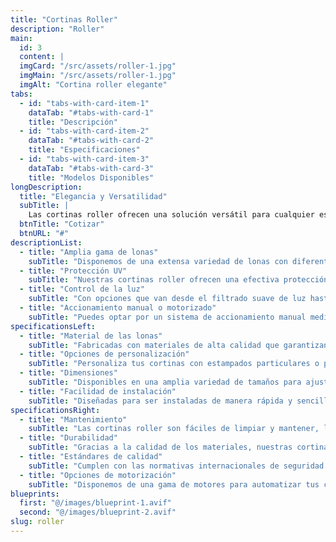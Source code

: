 ```yaml
---
title: "Cortinas Roller"
description: "Roller"
main:
  id: 3
  content: |
  imgCard: "/src/assets/roller-1.jpg"
  imgMain: "/src/assets/roller-1.jpg"
  imgAlt: "Cortina roller elegante"
tabs:
  - id: "tabs-with-card-item-1"
    dataTab: "#tabs-with-card-1"
    title: "Descripción"
  - id: "tabs-with-card-item-2"
    dataTab: "#tabs-with-card-2"
    title: "Especificaciones"
  - id: "tabs-with-card-item-3"
    dataTab: "#tabs-with-card-3"
    title: "Modelos Disponibles"
longDescription:
  title: "Elegancia y Versatilidad"
  subTitle: |
    Las cortinas roller ofrecen una solución versátil para cualquier espacio. Con una variedad de telas y opciones de accionamiento, son ideales tanto para ambientes residenciales como comerciales, proporcionando elegancia, protección y control de la luz.
  btnTitle: "Cotizar"
  btnURL: "#"
descriptionList:
  - title: "Amplia gama de lonas"
    subTitle: "Disponemos de una extensa variedad de lonas con diferentes texturas, colores y características, adaptándose a las necesidades específicas de cada espacio."
  - title: "Protección UV"
    subTitle: "Nuestras cortinas roller ofrecen una efectiva protección contra los rayos UV, ayudando a preservar los muebles y reducir el deslumbramiento."
  - title: "Control de la luz"
    subTitle: "Con opciones que van desde el filtrado suave de luz hasta el bloqueo total, nuestras cortinas roller permiten un control preciso de la iluminación en cualquier ambiente."
  - title: "Accionamiento manual o motorizado"
    subTitle: "Puedes optar por un sistema de accionamiento manual mediante tirante lateral, o si prefieres mayor comodidad, con motor y mando a distancia."
specificationsLeft:
  - title: "Material de las lonas"
    subTitle: "Fabricadas con materiales de alta calidad que garantizan durabilidad y resistencia, disponibles en opciones como Screen, Blackout, Ecolux, Naturals, y más."
  - title: "Opciones de personalización"
    subTitle: "Personaliza tus cortinas con estampados particulares o publicitarios, adaptando el diseño a tus necesidades específicas."
  - title: "Dimensiones"
    subTitle: "Disponibles en una amplia variedad de tamaños para ajustarse a ventanas grandes y pequeñas, asegurando un encaje perfecto."
  - title: "Facilidad de instalación"
    subTitle: "Diseñadas para ser instaladas de manera rápida y sencilla, ya sea con soporte manual o motorizado."
specificationsRight:
  - title: "Mantenimiento"
    subTitle: "Las cortinas roller son fáciles de limpiar y mantener, lo que las hace ideales para un uso prolongado en cualquier entorno."
  - title: "Durabilidad"
    subTitle: "Gracias a la calidad de los materiales, nuestras cortinas roller ofrecen una larga vida útil, resistiendo el desgaste y la exposición a la luz solar."
  - title: "Estándares de calidad"
    subTitle: "Cumplen con las normativas internacionales de seguridad y calidad, garantizando un producto fiable y de alto rendimiento."
  - title: "Opciones de motorización"
    subTitle: "Disponemos de una gama de motores para automatizar tus cortinas, con control remoto o integración en sistemas de automatización del hogar."
blueprints:
  first: "@/images/blueprint-1.avif"
  second: "@/images/blueprint-2.avif"
slug: roller
---
```

